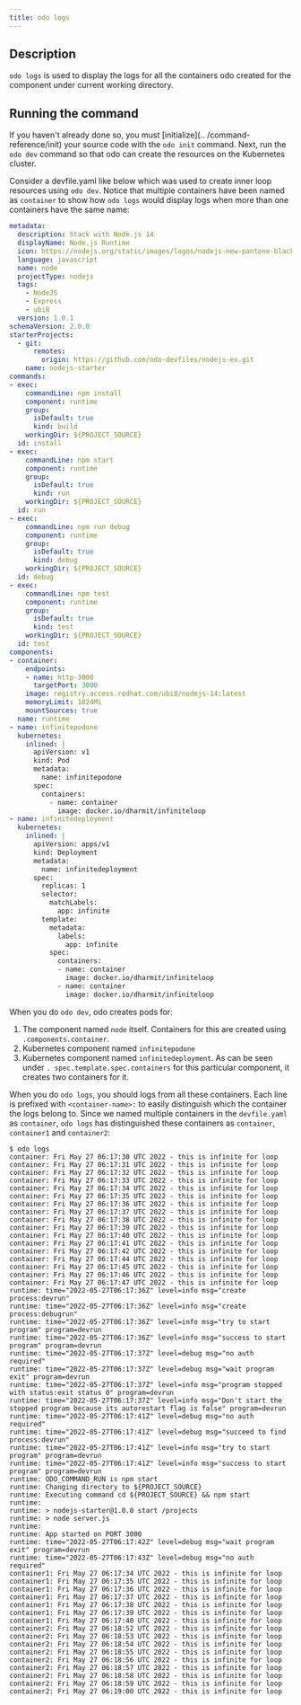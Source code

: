 ```yaml
---
title: odo logs
---
```


## Description

`odo logs` is used to display the logs for all the containers odo created for 
the 
component under current working directory.

## Running the command 

If you haven't already done so, you must [initialize](..
/command-reference/init) your source code with the `odo init` command. Next, 
run the `odo dev` command so that odo can create the resources on the 
Kubernetes cluster.

Consider a devfile.yaml like below which was used to create inner loop 
resources using `odo dev`. Notice that multiple containers have been named 
as `container` to show how `odo logs` would display logs when more than one 
containers have the same name:
```yaml
metadata:
  description: Stack with Node.js 14
  displayName: Node.js Runtime
  icon: https://nodejs.org/static/images/logos/nodejs-new-pantone-black.svg
  language: javascript
  name: node
  projectType: nodejs
  tags:
    - NodeJS
    - Express
    - ubi8
  version: 1.0.1
schemaVersion: 2.0.0
starterProjects:
  - git:
      remotes:
        origin: https://github.com/odo-devfiles/nodejs-ex.git
    name: nodejs-starter
commands:
- exec:
    commandLine: npm install
    component: runtime
    group:
      isDefault: true
      kind: build
    workingDir: ${PROJECT_SOURCE}
  id: install
- exec:
    commandLine: npm start
    component: runtime
    group:
      isDefault: true
      kind: run
    workingDir: ${PROJECT_SOURCE}
  id: run
- exec:
    commandLine: npm run debug
    component: runtime
    group:
      isDefault: true
      kind: debug
    workingDir: ${PROJECT_SOURCE}
  id: debug
- exec:
    commandLine: npm test
    component: runtime
    group:
      isDefault: true
      kind: test
    workingDir: ${PROJECT_SOURCE}
  id: test
components:
- container:
    endpoints:
    - name: http-3000
      targetPort: 3000
    image: registry.access.redhat.com/ubi8/nodejs-14:latest
    memoryLimit: 1024Mi
    mountSources: true
  name: runtime
- name: infinitepodone
  kubernetes:  
    inlined: |
      apiVersion: v1
      kind: Pod
      metadata:
        name: infinitepodone
      spec:
        containers:
          - name: container
            image: docker.io/dharmit/infiniteloop
- name: infinitedeployment
  kubernetes:
    inlined: |
      apiVersion: apps/v1
      kind: Deployment
      metadata:
        name: infinitedeployment
      spec:
        replicas: 1
        selector:
          matchLabels:
            app: infinite
        template:
          metadata:
            labels:
              app: infinite
          spec:
            containers:
            - name: container
              image: docker.io/dharmit/infiniteloop
            - name: container
              image: docker.io/dharmit/infiniteloop

```
When you do `odo dev`, odo creates pods for:
1. The component named `node` itself. Containers for this are created using 
   `.components.container`.
2. Kubernetes component named `infinitepodone`
3. Kubernetes component named `infinitedeployment`. As can be seen under `.
   spec.template.spec.containers` for this particular component, it creates 
   two containers for it.

When you do `odo logs`, you should logs from all these containers. Each line 
is prefixed with `<container-name>:` to easily distinguish which the 
container the logs belong to. Since we named multiple containers in the 
`devfile.yaml` as `container`, `odo logs` has distinguished these containers 
as `container`, `container1` and `container2`:

```shell
$ odo logs
container: Fri May 27 06:17:30 UTC 2022 - this is infinite for loop
container: Fri May 27 06:17:31 UTC 2022 - this is infinite for loop
container: Fri May 27 06:17:32 UTC 2022 - this is infinite for loop
container: Fri May 27 06:17:33 UTC 2022 - this is infinite for loop
container: Fri May 27 06:17:34 UTC 2022 - this is infinite for loop
container: Fri May 27 06:17:35 UTC 2022 - this is infinite for loop
container: Fri May 27 06:17:36 UTC 2022 - this is infinite for loop
container: Fri May 27 06:17:37 UTC 2022 - this is infinite for loop
container: Fri May 27 06:17:38 UTC 2022 - this is infinite for loop
container: Fri May 27 06:17:39 UTC 2022 - this is infinite for loop
container: Fri May 27 06:17:40 UTC 2022 - this is infinite for loop
container: Fri May 27 06:17:41 UTC 2022 - this is infinite for loop
container: Fri May 27 06:17:42 UTC 2022 - this is infinite for loop
container: Fri May 27 06:17:44 UTC 2022 - this is infinite for loop
container: Fri May 27 06:17:45 UTC 2022 - this is infinite for loop
container: Fri May 27 06:17:46 UTC 2022 - this is infinite for loop
container: Fri May 27 06:17:47 UTC 2022 - this is infinite for loop
runtime: time="2022-05-27T06:17:36Z" level=info msg="create process:devrun" 
runtime: time="2022-05-27T06:17:36Z" level=info msg="create process:debugrun" 
runtime: time="2022-05-27T06:17:36Z" level=info msg="try to start program" program=devrun 
runtime: time="2022-05-27T06:17:36Z" level=info msg="success to start program" program=devrun 
runtime: time="2022-05-27T06:17:37Z" level=debug msg="no auth required" 
runtime: time="2022-05-27T06:17:37Z" level=debug msg="wait program exit" program=devrun 
runtime: time="2022-05-27T06:17:37Z" level=info msg="program stopped with status:exit status 0" program=devrun 
runtime: time="2022-05-27T06:17:37Z" level=info msg="Don't start the stopped program because its autorestart flag is false" program=devrun 
runtime: time="2022-05-27T06:17:41Z" level=debug msg="no auth required" 
runtime: time="2022-05-27T06:17:41Z" level=debug msg="succeed to find process:devrun" 
runtime: time="2022-05-27T06:17:41Z" level=info msg="try to start program" program=devrun 
runtime: time="2022-05-27T06:17:41Z" level=info msg="success to start program" program=devrun 
runtime: ODO_COMMAND_RUN is npm start
runtime: Changing directory to ${PROJECT_SOURCE}
runtime: Executing command cd ${PROJECT_SOURCE} && npm start
runtime: 
runtime: > nodejs-starter@1.0.0 start /projects
runtime: > node server.js
runtime: 
runtime: App started on PORT 3000
runtime: time="2022-05-27T06:17:42Z" level=debug msg="wait program exit" program=devrun 
runtime: time="2022-05-27T06:17:43Z" level=debug msg="no auth required" 
container1: Fri May 27 06:17:34 UTC 2022 - this is infinite for loop
container1: Fri May 27 06:17:35 UTC 2022 - this is infinite for loop
container1: Fri May 27 06:17:36 UTC 2022 - this is infinite for loop
container1: Fri May 27 06:17:37 UTC 2022 - this is infinite for loop
container1: Fri May 27 06:17:38 UTC 2022 - this is infinite for loop
container1: Fri May 27 06:17:39 UTC 2022 - this is infinite for loop
container1: Fri May 27 06:17:40 UTC 2022 - this is infinite for loop
container2: Fri May 27 06:18:52 UTC 2022 - this is infinite for loop
container2: Fri May 27 06:18:53 UTC 2022 - this is infinite for loop
container2: Fri May 27 06:18:54 UTC 2022 - this is infinite for loop
container2: Fri May 27 06:18:55 UTC 2022 - this is infinite for loop
container2: Fri May 27 06:18:56 UTC 2022 - this is infinite for loop
container2: Fri May 27 06:18:57 UTC 2022 - this is infinite for loop
container2: Fri May 27 06:18:58 UTC 2022 - this is infinite for loop
container2: Fri May 27 06:18:59 UTC 2022 - this is infinite for loop
container2: Fri May 27 06:19:00 UTC 2022 - this is infinite for loop
```